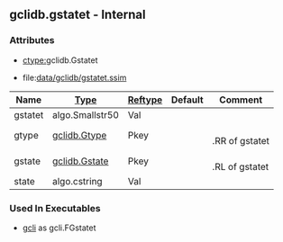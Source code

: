## gclidb.gstatet - Internal


### Attributes
<a href="#attributes"></a>
* [ctype:](/txt/ssimdb/dmmeta/ctype.md)gclidb.Gstatet

* file:[data/gclidb/gstatet.ssim](/data/gclidb/gstatet.ssim)

|Name|[Type](/txt/ssimdb/dmmeta/ctype.md)|[Reftype](/txt/ssimdb/dmmeta/reftype.md)|Default|Comment|
|---|---|---|---|---|
|gstatet|algo.Smallstr50|Val|
|gtype|[gclidb.Gtype](/txt/ssimdb/gclidb/gtype.md)|Pkey||<br>.RR of gstatet|
|gstate|[gclidb.Gstate](/txt/ssimdb/gclidb/gstate.md)|Pkey||<br>.RL of gstatet|
|state|algo.cstring|Val|

### Used In Executables
<a href="#used-in-executables"></a>
* [gcli](/txt/exe/gcli/README.md) as gcli.FGstatet

